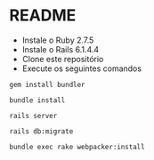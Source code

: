 # README
- Instale o Ruby 2.7.5
- Instale o Rails 6.1.4.4
- Clone este repositório
- Execute os seguintes comandos

```
gem install bundler
```
```
bundle install
```
```
rails server
```
```
rails db:migrate
```
```
bundle exec rake webpacker:install
```

